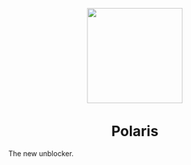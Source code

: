 <p align="center">
  <img src="https://raw.githubusercontent.com/polarisdevs/polaris-V1/main/static/assets/icons/polaris.png" width="190px"/>
</p>
<h1 align="center">Polaris</h1>
The new unblocker.

